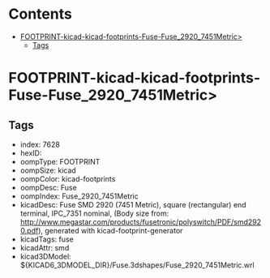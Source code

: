 



Contents
========

* [FOOTPRINT-kicad-kicad-footprints-Fuse-Fuse_2920_7451Metric>](#footprint-kicad-kicad-footprints-fuse-fuse_2920_7451metric)
	* [Tags](#tags)

# FOOTPRINT-kicad-kicad-footprints-Fuse-Fuse_2920_7451Metric>

## Tags

- index: 7628
- hexID: 
- oompType: FOOTPRINT
- oompSize: kicad
- oompColor: kicad-footprints
- oompDesc: Fuse
- oompIndex: Fuse_2920_7451Metric
- kicadDesc: Fuse SMD 2920 (7451 Metric), square (rectangular) end terminal, IPC_7351 nominal, (Body size from: http://www.megastar.com/products/fusetronic/polyswitch/PDF/smd2920.pdf), generated with kicad-footprint-generator
- kicadTags: fuse
- kicadAttr: smd
- kicad3DModel: ${KICAD6_3DMODEL_DIR}/Fuse.3dshapes/Fuse_2920_7451Metric.wrl
